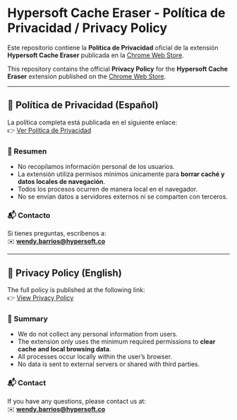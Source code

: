 # Hypersoft Cache Eraser - Política de Privacidad / Privacy Policy

Este repositorio contiene la **Política de Privacidad** oficial de la extensión **Hypersoft Cache Eraser** publicada en la [Chrome Web Store](https://chrome.google.com/webstore/).

This repository contains the official **Privacy Policy** for the **Hypersoft Cache Eraser** extension published on the [Chrome Web Store](https://chrome.google.com/webstore/).

---

## 📌 Política de Privacidad (Español)

La política completa está publicada en el siguiente enlace:  
👉 [Ver Política de Privacidad](https://leonardodiazo.github.io/hypersoft-privacy-policy/privacy-policy.html)

### 📖 Resumen
- No recopilamos información personal de los usuarios.  
- La extensión utiliza permisos mínimos únicamente para **borrar caché y datos locales de navegación**.  
- Todos los procesos ocurren de manera local en el navegador.  
- No se envían datos a servidores externos ni se comparten con terceros.  

### 📬 Contacto
Si tienes preguntas, escríbenos a:  
✉️ **wendy.barrios@hypersoft.co**

---

## 📌 Privacy Policy (English)

The full policy is published at the following link:  
👉 [View Privacy Policy](https://leonardodiazo.github.io/hypersoft-privacy-policy/privacy-policy.html)

### 📖 Summary
- We do not collect any personal information from users.  
- The extension only uses the minimum required permissions to **clear cache and local browsing data**.  
- All processes occur locally within the user’s browser.  
- No data is sent to external servers or shared with third parties.  

### 📬 Contact
If you have any questions, please contact us at:  
✉️ **wendy.barrios@hypersoft.co**
